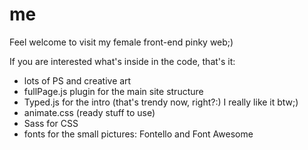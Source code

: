 # me

Feel welcome to visit my female front-end pinky web;)

If you are interested what's inside in the code, that's it:
- lots of PS and creative art
- fullPage.js plugin for the main site structure
- Typed.js for the intro (that's trendy now, right?:) I really like it btw;)
- animate.css (ready stuff to use)
- Sass for CSS
- fonts for the small pictures: Fontello and Font Awesome
